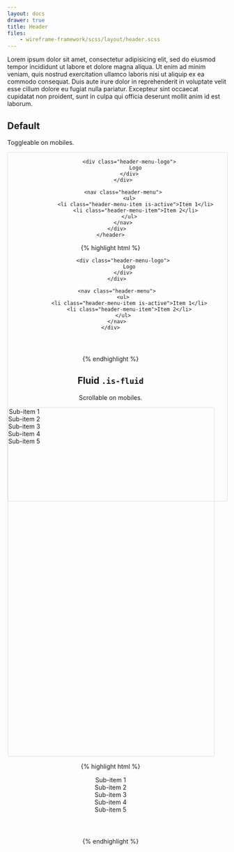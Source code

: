 ```yaml
---
layout: docs
drawer: true
title: Header
files:
    - wireframe-framework/scss/layout/header.scss
---
```


Lorem ipsum dolor sit amet, consectetur adipisicing elit, sed do eiusmod tempor incididunt ut labore et dolore magna aliqua. Ut enim ad minim veniam, quis nostrud exercitation ullamco laboris nisi ut aliquip ex ea commodo consequat. Duis aute irure dolor in reprehenderit in voluptate velit esse cillum dolore eu fugiat nulla pariatur. Excepteur sint occaecat cupidatat non proident, sunt in culpa qui officia deserunt mollit anim id est laborum.

<style>
.page {
    display: flex;

    height: 20vh;
    width: 100%;

    border-width: 1px;
    border-style: solid;
    border-color: #dfdfdf;
    border-radius: 3px;
}
</style>

## Default

Toggleable on mobiles.

<div class="page">
    <header class="header is-unselectable">
        <div class="content align-between">
            <div class="header-menu">
                <div class="drawer-toggle">
                    <span></span>
                    <span></span>
                    <span></span>
                </div>

                <div class="header-menu-logo">
                    Logo
                </div>
            </div>

            <nav class="header-menu">
                <ul>
                    <li class="header-menu-item is-active">Item 1</li>
                    <li class="header-menu-item">Item 2</li>
                </ul>
            </nav>
        </div>
    </header>
</div>

{% highlight html %}
<header class="header is-unselectable">
    <div class="content align-between">
        <div class="header-menu">
            <div class="drawer-toggle">
                <span></span>
                <span></span>
                <span></span>
            </div>

            <div class="header-menu-logo">
                Logo
            </div>
        </div>

        <nav class="header-menu">
            <ul>
                <li class="header-menu-item is-active">Item 1</li>
                <li class="header-menu-item">Item 2</li>
            </ul>
        </nav>
    </div>
</header>
{% endhighlight %}

## Fluid `.is-fluid`

Scrollable on mobiles.

<div class="page">
    <header class="header align-end">
        <div class="header-menu is-fluid">
            <div class="button is-rounded">Sub-item 1</div>
            <div class="button is-rounded is-outline">Sub-item 2</div>
            <div class="button is-rounded is-outline">Sub-item 3</div>
            <div class="button is-rounded is-outline">Sub-item 4</div>
            <div class="button is-rounded is-outline">Sub-item 5</div>
        </div>
    </header>
</div>

{% highlight html %}
<header class="header align-end">
    <div class="header-menu is-fluid">
        <div class="button is-rounded">Sub-item 1</div>
        <div class="button is-rounded is-outline">Sub-item 2</div>
        <div class="button is-rounded is-outline">Sub-item 3</div>
        <div class="button is-rounded is-outline">Sub-item 4</div>
        <div class="button is-rounded is-outline">Sub-item 5</div>
    </div>
</header>
{% endhighlight %}
